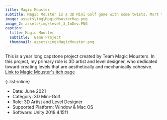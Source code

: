 ```yaml
---
title: Magic Mouster
subtitle: Magic Mouster is a 3D Mini Golf game with some twists. Mort the mouse is a student at The Magic College on his last courses before graduating. Unfortunately due to a lack of funding, all his courses were turned into golf courses. You must help him navigate through magical obstacles and collect the cheese to help him graduate.
image: assets\img\MagicMousterMap.png
image_2: assets\img\level_3_InDev.PNG
caption:
  title: Magic Mouster
  subtitle:  Game Project 
  thumbnail: assets\img\MagicMouster.png
---
```

This is a year long capstone project created by Team Magic Mousters. In this project, my primary role is 3D artist and level designer, who dedicated toward creating levels that are aesthetically and mechanically cohesive. [Link to Magic Mouster's itch page](https://magicmousters.itch.io/magic-mouster)

{:.list-inline}
- Date: June 2021
- Category: 3D Mini-Golf
- Role: 3D Artist and Level Designer
- Supported Platform: Window & Mac OS
- Software: Unity 2019.4.15f1

